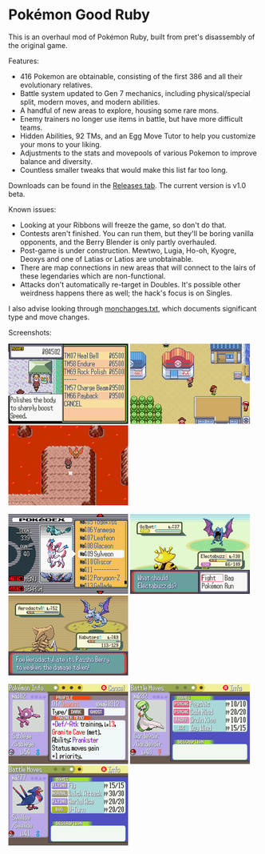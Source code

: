 # Pokémon Good Ruby

This is an overhaul mod of Pokémon Ruby, built from pret's disassembly of the original game.

Features:

* 416 Pokemon are obtainable, consisting of the first 386 and all their evolutionary relatives.
* Battle system updated to Gen 7 mechanics, including physical/special split, modern moves, and modern abilities.
* A handful of new areas to explore, housing some rare mons.
* Enemy trainers no longer use items in battle, but have more difficult teams.
* Hidden Abilities, 92 TMs, and an Egg Move Tutor to help you customize your mons to your liking.
* Adjustments to the stats and movepools of various Pokemon to improve balance and diversity.
* Countless smaller tweaks that would make this list far too long.

Downloads can be found in the [Releases tab](https://github.com/Doesnty/goodruby/releases). The current version is v1.0 beta.

Known issues:
 * Looking at your Ribbons will freeze the game, so don't do that.
 * Contests aren't finished. You can run them, but they'll be boring vanilla opponents, and the Berry Blender is only partly overhauled.
 * Post-game is under construction. Mewtwo, Lugia, Ho-oh, Kyogre, Deoxys and one of Latias or Latios are unobtainable.
 * There are map connections in new areas that will connect to the lairs of these legendaries which are non-functional.
 * Attacks don't automatically re-target in Doubles. It's possible other weirdness happens there as well; the hack's focus is on Singles.

I also advise looking through [monchanges.txt](https://github.com/Doesnty/goodruby/blob/master/notes/monchanges.txt), which documents significant type and move changes.

Screenshots:

![s1](screenshots/tmshop.png)
![s2](screenshots/dewfordmart2.png)
![s3](screenshots/moltres.png)

![s4](screenshots/sylveon.png)
![s5](screenshots/battle.png)
![s6](screenshots/passho.png)

![s7](screenshots/status.png)
![s8](screenshots/moves.png)
![s9](screenshots/uturn.png)
